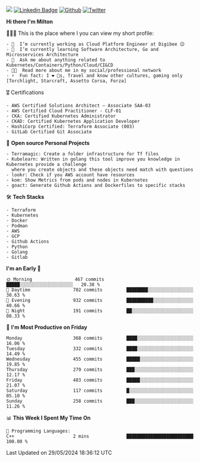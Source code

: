 ![](https://komarev.com/ghpvc/?username=miltlima&color=blueviolet) [![Linkedin Badge](https://img.shields.io/badge/-LinkedIn-blue?style=flat-square&logo=Linkedin&logoColor=white&link=https://www.linkedin.com/in/miltonlimaj/)](https://www.linkedin.com/in/miltonlimaj/) [![Github](https://img.shields.io/github/followers/miltlima?style=social)](https://github.com/miltlima?tab=followers) [![Twitter](https://img.shields.io/twitter/follow/milt_lima?style=social)](https://twitter.com/milt_lima)
 


     
**Hi there I'm Milton**

👨🏽‍💻 This is the place where I you can view my short profile:
```text
- 🔭  I’m currently working as Cloud Platform Engineer at Digibee 😉
- 🌱  I’m currently learning Software Architecture, Go and Microsservices Architecture
- 💬  Ask me about anything related to Kubernetes/Containers/Python/Cloud/CI&CD
- 👨‍💻  Read more about me in my social/professional network
- ⚡  Fun fact: I ❤️ 🐶s, Travel and know other cultures, gaming only [Torchlight, Starcraft, Assetto Corsa, Forza]
```
🎖 Certifications
```text
- AWS Certified Solutions Architect – Associate SAA-03
- AWS Certified Cloud Practitioner - CLF-01
- CKA: Certified Kubernetes Administrator
- CKAD: Certified Kubernetes Application Developer
- HashiCorp Certified: Terraform Associate (003)
- GitLab Certified Git Associate
```
📐 **Open source Personal Projects**

```text
- Terramagic: Create a folder infrastructure for Tf files
- Kubelearn: Written in golang this tool improve you knowledge in Kubernetes provide a challenge
  where you create objects and these objects need match with questions
- lookr: Check if you AWS account have resources
- kom: Show Metrics from pods and nodes in Kubernetes
- goact: Generate Github Actions and Dockerfiles to specific stacks
```
🛠 **Tech Stacks**

```text
- Terraform
- Kubernetes
- Docker
- Podman
- AWS
- GCP
- Github Actions
- Python
- Golang
- Gitlab
```         

<!--START_SECTION:waka-->
**I'm an Early 🐤** 

```text
🌞 Morning                467 commits         █████░░░░░░░░░░░░░░░░░░░░   20.38 % 
🌆 Daytime                702 commits         ████████░░░░░░░░░░░░░░░░░   30.63 % 
🌃 Evening                932 commits         ██████████░░░░░░░░░░░░░░░   40.66 % 
🌙 Night                  191 commits         ██░░░░░░░░░░░░░░░░░░░░░░░   08.33 % 
```
📅 **I'm Most Productive on Friday** 

```text
Monday                   368 commits         ████░░░░░░░░░░░░░░░░░░░░░   16.06 % 
Tuesday                  332 commits         ████░░░░░░░░░░░░░░░░░░░░░   14.49 % 
Wednesday                455 commits         █████░░░░░░░░░░░░░░░░░░░░   19.85 % 
Thursday                 279 commits         ███░░░░░░░░░░░░░░░░░░░░░░   12.17 % 
Friday                   483 commits         █████░░░░░░░░░░░░░░░░░░░░   21.07 % 
Saturday                 117 commits         █░░░░░░░░░░░░░░░░░░░░░░░░   05.10 % 
Sunday                   258 commits         ███░░░░░░░░░░░░░░░░░░░░░░   11.26 % 
```


📊 **This Week I Spent My Time On** 

```text
💬 Programming Languages: 
C++                      2 mins              █████████████████████████   100.00 % 
```


 Last Updated on 29/05/2024 18:36:12 UTC
<!--END_SECTION:waka-->
